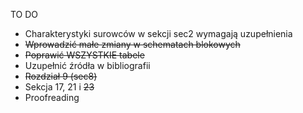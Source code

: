 TO DO
 * Charakterystyki surowców w sekcji sec2 wymagają uzupełnienia
 * ~~Wprowadzić małe zmiany w schematach blokowych~~
 * ~~Poprawić WSZYSTKIE tabele~~
 * Uzupełnić źródła w bibliografii
 * ~~Rozdział 9 (sec8)~~
 * Sekcja 17, 21 i ~~23~~
 * Proofreading
